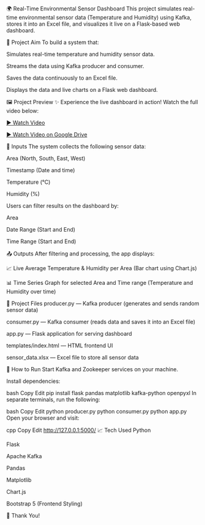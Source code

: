 🌍 Real-Time Environmental Sensor Dashboard
This project simulates real-time environmental sensor data (Temperature and Humidity) using Kafka, stores it into an Excel file, and visualizes it live on a Flask-based web dashboard.

🎯 Project Aim
To build a system that:

Simulates real-time temperature and humidity sensor data.

Streams the data using Kafka producer and consumer.

Saves the data continuously to an Excel file.

Displays the data and live charts on a Flask web dashboard.

🖼️ Project Preview
✨ Experience the live dashboard in action! Watch the full video below:
  
[▶️ Watch Video](./video/LiveSensorDashboard.mp4)


[▶️ Watch Video on Google Drive](https://drive.google.com/file/d/1BGETejhtTfwsCahZP-I10SclmZK7lAVl/view?usp=drive_link)


🔢 Inputs
The system collects the following sensor data:

Area (North, South, East, West)

Timestamp (Date and time)

Temperature (°C)

Humidity (%)

Users can filter results on the dashboard by:

Area

Date Range (Start and End)

Time Range (Start and End)

📤 Outputs
After filtering and processing, the app displays:

📈 Live Average Temperature & Humidity per Area (Bar chart using Chart.js)

📊 Time Series Graph for selected Area and Time range (Temperature and Humidity over time)

📂 Project Files
producer.py — Kafka producer (generates and sends random sensor data)

consumer.py — Kafka consumer (reads data and saves it into an Excel file)

app.py — Flask application for serving dashboard

templates/index.html — HTML frontend UI

sensor_data.xlsx — Excel file to store all sensor data

🚀 How to Run
Start Kafka and Zookeeper services on your machine.

Install dependencies:

bash
Copy
Edit
pip install flask pandas matplotlib kafka-python openpyxl
In separate terminals, run the following:

bash
Copy
Edit
python producer.py
python consumer.py
python app.py
Open your browser and visit:

cpp
Copy
Edit
http://127.0.0.1:5000/
📈 Tech Used
Python

Flask

Apache Kafka

Pandas

Matplotlib

Chart.js

Bootstrap 5 (Frontend Styling)

🌟 Thank You!
